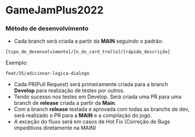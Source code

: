 # GameJamPlus2022
### Método de desenvolvimento

- Cada branch será criada a partir da **MAIN** seguindo o padrão:
 ```
 [tipo_de_desenvolvimento]/[n_do_card_trello]/[rápida_descrição]
 ```
 Exemplo:
 ```
 feat/35/adicionar-logica-dialogo
 ```
 - Cada PR(Pull Request) será primeiramente criada para a branch **Develop** para realização de testes por outros.
 - Tendo sucesso nos testes em Develop. Será criada uma PR para uma branch de **release** criada a partir da **Main**.
 - Com a branch **release** testada e aprovada com todas as branchs de dev, será realizado o PR para a **MAIN** e a compilação do jogo.
 - A exceção do fluxo será em casos de Hot Fix (Correção de Bugs impeditivos diretamente na MAIN)
